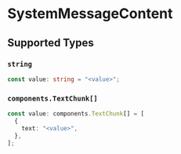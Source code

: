 # SystemMessageContent


## Supported Types

### `string`

```typescript
const value: string = "<value>";
```

### `components.TextChunk[]`

```typescript
const value: components.TextChunk[] = [
  {
    text: "<value>",
  },
];
```

